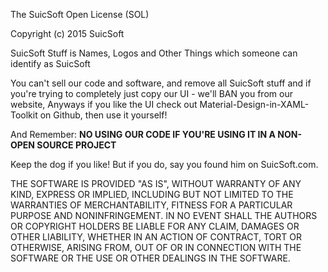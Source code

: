 The SuicSoft Open License (SOL)

Copyright (c) 2015 SuicSoft

SuicSoft Stuff is Names, Logos and Other Things which someone can identify as SuicSoft

You can't sell our code and software, and remove all SuicSoft stuff and if 
you're trying to completely just copy our UI - we'll BAN you from our website, 
Anyways if you like the UI check out Material-Design-in-XAML-Toolkit on Github, then use it yourself!

And Remember: <b> NO USING OUR CODE IF YOU'RE USING IT IN A NON-OPEN SOURCE PROJECT </b>

Keep the dog if you like! But if you do, say you found him on SuicSoft.com.

THE SOFTWARE IS PROVIDED "AS IS", WITHOUT WARRANTY OF ANY KIND, EXPRESS OR
IMPLIED, INCLUDING BUT NOT LIMITED TO THE WARRANTIES OF MERCHANTABILITY,
FITNESS FOR A PARTICULAR PURPOSE AND NONINFRINGEMENT. IN NO EVENT SHALL THE
AUTHORS OR COPYRIGHT HOLDERS BE LIABLE FOR ANY CLAIM, DAMAGES OR OTHER
LIABILITY, WHETHER IN AN ACTION OF CONTRACT, TORT OR OTHERWISE, ARISING FROM,
OUT OF OR IN CONNECTION WITH THE SOFTWARE OR THE USE OR OTHER DEALINGS IN THE
SOFTWARE.
